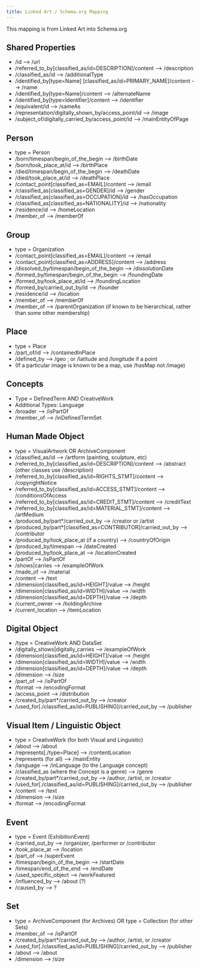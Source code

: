 ```yaml
---
title: Linked Art / Schema.org Mapping
---
```


This mapping is from Linked Art into Schema.org


## Shared Properties

* /id --> /url
* /referred_to_by[classified_as/id=DESCRIPTION]/content --> /description
* /classified_as/id --> /additionalType
* /identified_by[type=Name] [classified_as/id=PRIMARY_NAME]/content --> /name 
* /identified_by[type=Name]/content --> /alternateName
* /identified_by[type=Identifier]/content --> /identifier
* /equivalent/id --> /sameAs
* /representation/digitally_shown_by/access_point/id --> /image
* /subject_of/digitally_carried_by/access_point/id --> /mainEntityOfPage


## Person

* type = Person
* /born/timespan/begin_of_the_begin --> /birthDate
* /born/took_place_at/id --> /birthPlace
* /died/timespan/begin_of_the_begin --> /deathDate
* /died/took_place_at/id --> /deathPlace
* /contact_point[classified_as=EMAIL]/content --> /email
* /classified_as[classified_as=GENDER]/id --> /gender
* /classified_as[classified_as=OCCUPATION]/id --> /hasOccupation
* /classified_as[classified_as=NATIONALITY]/id --> /nationality
* /residence/id --> /homeLocation
* /member_of --> /memberOf


## Group

* type = Organization
* /contact_point[classified_as=EMAIL]/content --> /email
* /contact_point[classified_as=ADDRESS]/content --> /address
* /dissolved_by/timespan/begin_of_the_begin --> /dissolutionDate
* /formed_by/timespan/begin_of_the_begin --> /foundingDate
* /formed_by/took_place_at/id --> /foundingLocation
* /formed_by/carried_out_by/id --> /founder
* /residence/id --> /location
* /member_of --> /memberOf
* /member_of --> /parentOrganization (if known to be hierarchical, rather than some other membership)

## Place

* type = Place
* /part_of/id --> /containedInPlace
* /defined_by --> /geo ; or /latitude and /longitude if a point
* (If a particular image is known to be a map, use /hasMap not /image)

## Concepts

* Type = DefinedTerm AND CreativeWork
* Additional Types: Language
* /broader --> /isPartOf
* /member_of --> /inDefinedTermSet

## Human Made Object

* type = VisualArtwork OR ArchiveComponent 
* /classified_as/id --> /artform (painting, sculpture, etc)
* /referred_to_by[classified_as/id=DESCRIPTION]/content --> /abstract  (other classes use /description)
* /referred_to_by[classified_as/id=RIGHTS_STMT]/content --> /copyrightNotice
* /referred_to_by[classified_as/id=ACCESS_STMT]/content --> /conditionsOfAccess
* /referred_to_by[classified_as/id=CREDIT_STMT]/content --> /creditText
* /referred_to_by[classified_as/id=MATERIAL_STMT]/content --> /artMedium
* /produced_by/part*/carried_out_by --> /creator or /artist
* /produced_by/part*[classified_as=CONTRIBUTOR]/carried_out_by --> /contributor
* /produced_by/took_place_at (if a country) --> /countryOfOrigin
* /produced_by/timespan --> /dateCreated
* /produced_by/took_place_at --> /locationCreated
* /partOf --> /isPartOf
* /shows|carries --> /exampleOfWork
* /made_of --> /material
* /content --> /text
* /dimension[classified_as/id=HEIGHT]/value --> /height
* /dimension[classified_as/id=WIDTH]/value --> /width
* /dimension[classified_as/id=DEPTH]/value --> /depth
* /current_owner --> /holdingArchive
* /current_location --> /itemLocation

## Digital Object 

* /type = CreativeWork AND DataSet
* /digitally_shows|digitally_carries --> /exampleOfWork
* /dimension[classified_as/id=HEIGHT]/value --> /height
* /dimension[classified_as/id=WIDTH]/value --> /width
* /dimension[classified_as/id=DEPTH]/value --> /depth
* /dimension --> /size
* /part_of --> /isPartOf
* /format --> /encodingFormat
* /access_point --> /distribution
* /created_by/part*/carried_out_by --> /creator
* /used_for[./classified_as/id=PUBLISHING]/carried_out_by --> /publisher

## Visual Item / Linguistic Object

* type = CreativeWork (for both Visual and Linguistic)
* /about --> /about
* /represents[./type=Place] --> /contentLocation
* /represents (for all) --> /mainEntity
* /language --> /inLanguage (to the Language concept)
* /classified_as (where the Concept is a genre) --> /genre 
* /created_by/part*/carried_out_by --> /author, /artist, or /creator
* /used_for[./classified_as/id=PUBLISHING]/carried_out_by --> /publisher
* /content --> /text
* /dimension --> /size
* /format --> /encodingFormat

## Event

* type = Event (ExhibitionEvent)
* /carried_out_by --> /organizer, /performer or /contributor
* /took_place_at --> /location
* /part_of --> /superEvent
* /timespan/begin_of_the_begin --> /startDate
* /timespan/end_of_the_end --> /endDate
* /used_specific_object --> /workFeatured
* /influenced_by --> /about (?)
* /caused_by --> ?

## Set

* type = ArchiveComponent (for Archives) OR type = Collection (for other Sets)
* /member_of --> /isPartOf
* /created_by/part*/carried_out_by --> /author, /artist, or /creator
* /used_for[./classified_as/id=PUBLISHING]/carried_out_by --> /publisher
* /about --> /about
* /dimension --> /size


